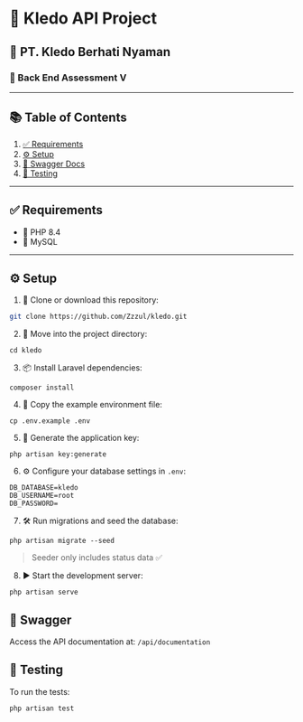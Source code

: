 # 🚀 Kledo API Project  
## 🏢 PT. Kledo Berhati Nyaman  
### 🔧 Back End Assessment V  

---

## 📚 Table of Contents
1. [✅ Requirements](#-requirements)  
2. [⚙️ Setup](#️-setup)  
3. [📑 Swagger Docs](#-swagger)  
4. [🧪 Testing](#-testing)  

---

## ✅ Requirements
- 🐘 PHP 8.4  
- 🐬 MySQL  

---

## ⚙️ Setup
1. 🔽 Clone or download this repository:
```bash
git clone https://github.com/Zzzul/kledo.git
```

2. 📁 Move into the project directory:
```shell 
cd kledo
```

3. 📦 Install Laravel dependencies:
```shell
composer install
```

4. 📝 Copy the example environment file:
```shell
cp .env.example .env
```

5. 🔐 Generate the application key:
```shell
php artisan key:generate
```

6. ⚙️ Configure your database settings in ```.env```:
```shell
DB_DATABASE=kledo
DB_USERNAME=root
DB_PASSWORD=
```

7.  🛠️ Run migrations and seed the database:
```shell
php artisan migrate --seed
```
> Seeder only includes status data ✅

8. ▶️ Start the development server:
```shell
php artisan serve
```

## 📑 Swagger
Access the API documentation at: `/api/documentation`

## 🧪 Testing
To run the tests:
```shell
php artisan test
```
